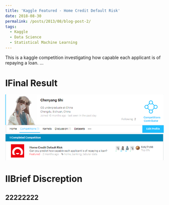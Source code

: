 ```yaml
---
title: 'Kaggle Featured - Home Credit Default Risk'
date: 2018-08-30
permalink: /posts/2013/08/blog-post-2/
tags:
  - Kaggle
  - Data Science
  - Statistical Machine Learning
---
```


This is a kaggle competition investigating how capable each applicant is of repaying a loan.
...

ⅠFinal Result
======
![1](../images/kaggle-profile.PNG)
![2](../images/kaggle-brown.PNG)

ⅡBrief Discreption
======

22222222
------
